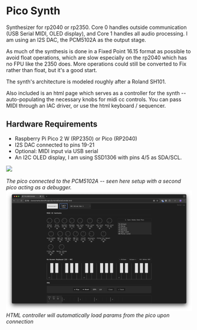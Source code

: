 # Pico Synth 
Synthesizer for rp2040 or rp2350. Core 0 handles outside communication (USB Serial MIDI, OLED display), and Core 1 handles all audio processing. I am using an I2S DAC, the PCM5102A as the output stage. 

As much of the synthesis is done in a Fixed Point 16.15 format as possible to avoid float operations, which are slow especially on the rp2040 which has no FPU like the 2350 does. More operations could still be converted to Fix rather than float, but it's a good start.

The synth's architecture is modeled roughly after a Roland SH101. 

Also included is an html page which serves as a controller for the synth -- auto-populating the necessary knobs for midi cc controls. You can pass MIDI through an IAC driver, or use the html keyboard / sequencer.

## Hardware Requirements
- Raspberry Pi Pico 2 W (RP2350) or Pico (RP2040)
- I2S DAC connected to pins 19-21
- Optional: MIDI input via USB serial
- An I2C OLED display, I am using SSD1306 with pins 4/5 as SDA/SCL. 


<img src="picoSetup.png" width="250"> 

*The pico connected to the PCM5102A -- seen here setup with a second pico acting as a debugger.*
![HTML Controller](htmlController.png)
*HTML controller will automatically load params from the pico upon connection*


